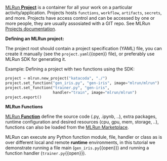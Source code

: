[MLRun **Project**](https://docs.mlrun.org/en/latest/projects/overview.html) is a container for all your work on a particular activity/application. Projects hosts `functions`, `workflow`, 
`artifacts`, `secrets`, and more. Projects have access control and can be accessed by one or more people, they are usually assosiated with a GIT repo.
See MLRun [Projects documentation](https://docs.mlrun.org/en/latest/projects/overview.html).

**Defining an MLRun project:**

The project root should contain a project specification (YAML) file, you can create it manually
(see the `project.yaml`{{open}} file), or preferably use MLRun SDK for generating it. 

Example: Defining a project with two functions using the SDK:
```python
project = mlrun.new_project("katacoda", "./")
project.set_function("gen_iris.py", "gen-iris", image="mlrun/mlrun")
project.set_function("trainer.py", "gen-iris", 
                     handler="train", image="mlrun/mlrun")
project.export()
```

**MLRun Functions**

[MLRun **Function**](https://docs.mlrun.org/en/latest/runtimes/functions.html) define the source code (.py, .ipynb, ..), 
extra packages, runtime configuration and desired resources (cpu, gpu, mem, storage, ..), functions can also be loaded
from the [MLRun Marketplace](https://www.mlrun.org/marketplace/functions/).

MLRun can execute any Python function module, file, handler or class as is over different local and remote **runtime** environments, 
in this tutorial we demonstrate running a file main (`gen_iris.py`{{open}}) and running a function handler (`trainer.py`{{open}}).
